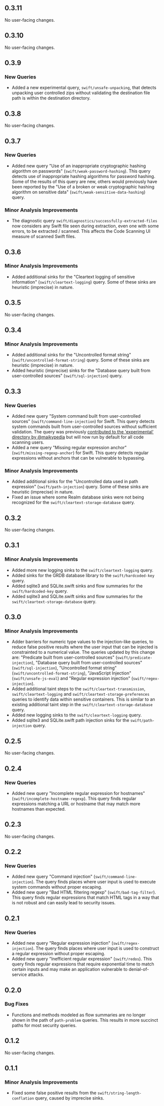 ## 0.3.11

No user-facing changes.

## 0.3.10

No user-facing changes.

## 0.3.9

### New Queries

* Added a new experimental query, `swift/unsafe-unpacking`, that detects unpacking user controlled zips without validating the destination file path is within the destination directory.

## 0.3.8

No user-facing changes.

## 0.3.7

### New Queries

* Added new query "Use of an inappropriate cryptographic hashing algorithm on passwords" (`swift/weak-password-hashing`). This query detects use of inappropriate hashing algorithms for password hashing. Some of the results of this query are new, others would previously have been reported by the "Use of a broken or weak cryptographic hashing algorithm on sensitive data" (`swift/weak-sensitive-data-hashing`) query.

### Minor Analysis Improvements

* The diagnostic query `swift/diagnostics/successfully-extracted-files` now considers any Swift file seen during extraction, even one with some errors, to be extracted / scanned. This affects the Code Scanning UI measure of scanned Swift files.

## 0.3.6

### Minor Analysis Improvements

* Added additional sinks for the "Cleartext logging of sensitive information" (`swift/cleartext-logging`) query. Some of these sinks are heuristic (imprecise) in nature.

## 0.3.5

No user-facing changes.

## 0.3.4

### Minor Analysis Improvements

* Added additional sinks for the "Uncontrolled format string" (`swift/uncontrolled-format-string`) query. Some of these sinks are heuristic (imprecise) in nature.
* Added heuristic (imprecise) sinks for the "Database query built from user-controlled sources" (`swift/sql-injection`) query.

## 0.3.3

### New Queries

* Added new query "System command built from user-controlled sources" (`swift/command-line-injection`) for Swift. This query detects system commands built from user-controlled sources without sufficient validation. The query was previously [contributed to the 'experimental' directory by @maikypedia](https://github.com/github/codeql/pull/13726) but will now run by default for all code scanning users.
* Added a new query "Missing regular expression anchor" (`swift/missing-regexp-anchor`) for Swift. This query detects regular expressions without anchors that can be vulnerable to bypassing.

### Minor Analysis Improvements

* Added additional sinks for the "Uncontrolled data used in path expression" (`swift/path-injection`) query. Some of these sinks are heuristic (imprecise) in nature.
* Fixed an issue where some Realm database sinks were not being recognized for the `swift/cleartext-storage-database` query.

## 0.3.2

No user-facing changes.

## 0.3.1

### Minor Analysis Improvements

* Added more new logging sinks to the `swift/cleartext-logging` query.
* Added sinks for the GRDB database library to the `swift/hardcoded-key` query.
* Added sqlite3 and SQLite.swift sinks and flow summaries for the `swift/hardcoded-key` query.
* Added sqlite3 and SQLite.swift sinks and flow summaries for the `swift/cleartext-storage-database` query.

## 0.3.0

### Minor Analysis Improvements

* Adder barriers for numeric type values to the injection-like queries, to reduce false positive results where the user input that can be injected is constrainted to a numerical value. The queries updated by this change are: "Predicate built from user-controlled sources" (`swift/predicate-injection`), "Database query built from user-controlled sources" (`swift/sql-injection`), "Uncontrolled format string" (`swift/uncontrolled-format-string`), "JavaScript Injection" (`swift/unsafe-js-eval`) and "Regular expression injection" (`swift/regex-injection`).
* Added additional taint steps to the `swift/cleartext-transmission`, `swift/cleartext-logging` and `swift/cleartext-storage-preferences` queries to identify data within sensitive containers. This is similar to an existing additional taint step in the `swift/cleartext-storage-database` query.
* Added new logging sinks to the `swift/cleartext-logging` query.
* Added sqlite3 and SQLite.swift path injection sinks for the `swift/path-injection` query.

## 0.2.5

No user-facing changes.

## 0.2.4

### New Queries

* Added new query "Incomplete regular expression for hostnames" (`swift/incomplete-hostname-regexp`). This query finds regular expressions matching a URL or hostname that may match more hostnames than expected.

## 0.2.3

No user-facing changes.

## 0.2.2

### New Queries

* Added new query "Command injection" (`swift/command-line-injection`). The query finds places where user input is used to execute system commands without proper escaping.
* Added new query "Bad HTML filtering regexp" (`swift/bad-tag-filter`). This query finds regular expressions that match HTML tags in a way that is not robust and can easily lead to security issues.

## 0.2.1

### New Queries

* Added new query "Regular expression injection" (`swift/regex-injection`). The query finds places where user input is used to construct a regular expression without proper escaping.
* Added new query "Inefficient regular expression" (`swift/redos`). This query finds regular expressions that require exponential time to match certain inputs and may make an application vulnerable to denial-of-service attacks.

## 0.2.0

### Bug Fixes

* Functions and methods modeled as flow summaries are no longer shown in the path of `path-problem` queries. This results in more succinct paths for most security queries.

## 0.1.2

No user-facing changes.

## 0.1.1

### Minor Analysis Improvements

* Fixed some false positive results from the `swift/string-length-conflation` query, caused by imprecise sinks.
